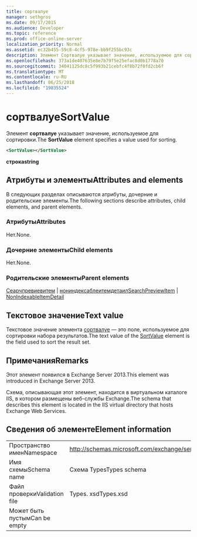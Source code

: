 ```yaml
---
title: сортвалуе
manager: sethgros
ms.date: 09/17/2015
ms.audience: Developer
ms.topic: reference
ms.prod: office-online-server
localization_priority: Normal
ms.assetid: ec32b455-59c8-4cf5-978e-bb9f255bc93c
description: Элемент Сортвалуе указывает значение, используемое для сортировки.
ms.openlocfilehash: 373a1de407635e8e7b79f5e25efac8d0b1778a70
ms.sourcegitcommit: 34041125dc8c5f993b21cebfc4f8b72f0fd2cb6f
ms.translationtype: MT
ms.contentlocale: ru-RU
ms.lasthandoff: 06/25/2018
ms.locfileid: "19835524"
---
```

# <a name="sortvalue"></a><span data-ttu-id="97f38-103">сортвалуе</span><span class="sxs-lookup"><span data-stu-id="97f38-103">SortValue</span></span>

<span data-ttu-id="97f38-104">Элемент **сортвалуе** указывает значение, используемое для сортировки.</span><span class="sxs-lookup"><span data-stu-id="97f38-104">The **SortValue** element specifies a value used for sorting.</span></span> 
  
```XML
<SortValue></SortValue>
```

 <span data-ttu-id="97f38-105">**строка**</span><span class="sxs-lookup"><span data-stu-id="97f38-105">**string**</span></span>
## <a name="attributes-and-elements"></a><span data-ttu-id="97f38-106">Атрибуты и элементы</span><span class="sxs-lookup"><span data-stu-id="97f38-106">Attributes and elements</span></span>

<span data-ttu-id="97f38-107">В следующих разделах описываются атрибуты, дочерние и родительские элементы.</span><span class="sxs-lookup"><span data-stu-id="97f38-107">The following sections describe attributes, child elements, and parent elements.</span></span>
  
### <a name="attributes"></a><span data-ttu-id="97f38-108">Атрибуты</span><span class="sxs-lookup"><span data-stu-id="97f38-108">Attributes</span></span>

<span data-ttu-id="97f38-109">Нет.</span><span class="sxs-lookup"><span data-stu-id="97f38-109">None.</span></span>
  
### <a name="child-elements"></a><span data-ttu-id="97f38-110">Дочерние элементы</span><span class="sxs-lookup"><span data-stu-id="97f38-110">Child elements</span></span>

<span data-ttu-id="97f38-111">Нет.</span><span class="sxs-lookup"><span data-stu-id="97f38-111">None.</span></span>
  
### <a name="parent-elements"></a><span data-ttu-id="97f38-112">Родительские элементы</span><span class="sxs-lookup"><span data-stu-id="97f38-112">Parent elements</span></span>

<span data-ttu-id="97f38-113">[Сеарчпревиевитем](searchpreviewitem.md) | [нониндексаблеитемдетаил](nonindexableitemdetail.md)</span><span class="sxs-lookup"><span data-stu-id="97f38-113">[SearchPreviewItem](searchpreviewitem.md) | [NonIndexableItemDetail](nonindexableitemdetail.md)</span></span>
  
## <a name="text-value"></a><span data-ttu-id="97f38-114">Текстовое значение</span><span class="sxs-lookup"><span data-stu-id="97f38-114">Text value</span></span>

<span data-ttu-id="97f38-115">Текстовое значение элемента [сортвалуе](sortvalue.md) — это поле, используемое для сортировки набора результатов.</span><span class="sxs-lookup"><span data-stu-id="97f38-115">The text value of the [SortValue](sortvalue.md) element is the field used to sort the result set.</span></span> 
  
## <a name="remarks"></a><span data-ttu-id="97f38-116">Примечания</span><span class="sxs-lookup"><span data-stu-id="97f38-116">Remarks</span></span>

<span data-ttu-id="97f38-117">Этот элемент появился в Exchange Server 2013.</span><span class="sxs-lookup"><span data-stu-id="97f38-117">This element was introduced in Exchange Server 2013.</span></span>
  
<span data-ttu-id="97f38-118">Схема, описывающая этот элемент, находится в виртуальном каталоге IIS, в котором размещены веб-службы Exchange.</span><span class="sxs-lookup"><span data-stu-id="97f38-118">The schema that describes this element is located in the IIS virtual directory that hosts Exchange Web Services.</span></span>
  
## <a name="element-information"></a><span data-ttu-id="97f38-119">Сведения об элементе</span><span class="sxs-lookup"><span data-stu-id="97f38-119">Element information</span></span>

|||
|:-----|:-----|
|<span data-ttu-id="97f38-120">Пространство имен</span><span class="sxs-lookup"><span data-stu-id="97f38-120">Namespace</span></span>  <br/> |http://schemas.microsoft.com/exchange/services/2006/types  <br/> |
|<span data-ttu-id="97f38-121">Имя схемы</span><span class="sxs-lookup"><span data-stu-id="97f38-121">Schema name</span></span>  <br/> |<span data-ttu-id="97f38-122">Схема Types</span><span class="sxs-lookup"><span data-stu-id="97f38-122">Types schema</span></span>  <br/> |
|<span data-ttu-id="97f38-123">Файл проверки</span><span class="sxs-lookup"><span data-stu-id="97f38-123">Validation file</span></span>  <br/> |<span data-ttu-id="97f38-124">Types. xsd</span><span class="sxs-lookup"><span data-stu-id="97f38-124">Types.xsd</span></span>  <br/> |
|<span data-ttu-id="97f38-125">Может быть пустым</span><span class="sxs-lookup"><span data-stu-id="97f38-125">Can be empty</span></span>  <br/> ||
   


